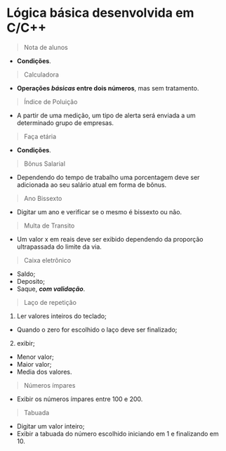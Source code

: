 # __Lógica básica desenvolvida em C/C++__ 


>Nota de alunos
* **Condições**.

>Calculadora
* **Operações ***básicas*** entre dois números**, mas sem tratamento.

>Índice de Poluição
* A partir de uma medição, um tipo de alerta será enviada a um determinado grupo de empresas.

>Faça etária
* **Condições**.

>Bônus Salarial
* Dependendo do tempo de trabalho uma porcentagem deve ser adicionada ao seu salário atual em forma de bônus.

>Ano Bissexto
* Digitar um ano e verificar se o mesmo é bissexto ou não.

>Multa de Transito
* Um valor x em reais deve ser exibido dependendo da proporção ultrapassada do limite da via.

>Caixa eletrônico
* Saldo;
* Deposito;
* Saque, ***com validação***.

>Laço de repetição
1.  Ler valores inteiros do teclado;
 
* Quando o zero for escolhido o laço deve ser finalizado;
2. exibir;
* Menor valor;
* Maior valor;
* Media dos valores.

>Números ímpares
* Exibir os números ímpares entre 100 e 200.

>Tabuada
* Digitar um valor inteiro;
* Exibir a tabuada do número escolhido iniciando em 1 e finalizando em 10.

